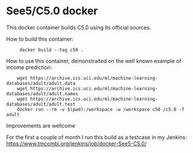 # See5/C5.0 docker 

This docker container builds C5.0 using its official sources.

How to build this container:

         docker build --tag c50 .
  
How to use this container, demonstraited on the well known example of income prediction:

        wget https://archive.ics.uci.edu/ml/machine-learning-databases/adult/adult.data
        wget https://archive.ics.uci.edu/ml/machine-learning-databases/adult/adult.names
        wget https://archive.ics.uci.edu/ml/machine-learning-databases/adult/adult.test
        docker run --rm -v $(pwd):/workspace -w /workspace c50 /c5.0 -f adult
        
Improvements are wellcome

For the first a couple of month I run this build as a testcase in my Jenkins:
https://www.tmcombi.org/jenkins/job/docker-See5-C5.0/

